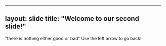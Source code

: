 ---
layout: slide
title: "Welcome to our second slide!"
--
"there is nothing either good or bad"
Use the left arrow to go back!
